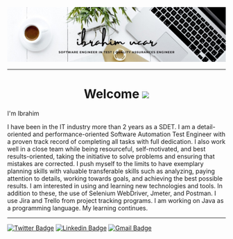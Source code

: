 <img src="uchar.jpeg" width="auto"> 

---



# <h1 align="center">  Welcome  <img src="https://media.giphy.com/media/mGcNjsfWAjY5AEZNw6/giphy.gif" width="50"> 

I'm Ibrahim

I have been in the IT industry more than 2 years as a SDET. I am a detail-oriented and performance-oriented Software Automation Test Engineer with a proven track record of completing all tasks with full dedication. I also work well in a close team while being resourceful, self-motivated, and best results-oriented, taking the initiative to solve problems and ensuring that mistakes are corrected. I push myself to the limits to have exemplary planning skills with valuable transferable skills such as analyzing, paying attention to details, working towards goals, and achieving the best possible results. I am interested in using and learning new technologies and tools. In addition to these, the use of Selenium WebDriver, Jmeter, and Postman. I use Jira and Trello from project tracking programs. I am working on Java as a programming language. My learning continues.
 
 
 
 
---



 
[![Twitter Badge](https://img.shields.io/badge/-@ibrahim-1ca0f1?style=flat-square&labelColor=1ca0f1&logo=twitter&logoColor=white&link=https://twitter.com/sdet_ibrhm_ucar)](https://twitter.com/sdet_ibrhm_ucar) [![Linkedin Badge](https://img.shields.io/badge/-ibrahimucar-blue?style=flat-square&logo=Linkedin&logoColor=white&link=https://www.linkedin.com/in/ibrhmucar/)](https://www.linkedin.com/in/ibrhmucar/) [![Gmail Badge](https://img.shields.io/badge/-ibrhmucar@gmail.com-c14438?style=flat-square&logo=Gmail&logoColor=white&link=mailto:ibrhmucar@gmail.com)](mailto:ibrhmucar@gmail.com)







